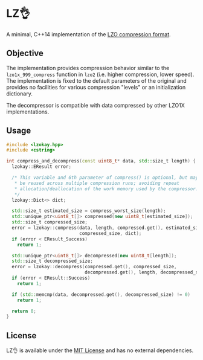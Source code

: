 LZ👌
===

A minimal, C++14 implementation of the
[LZO compression format](http://www.oberhumer.com/opensource/lzo/).

Objective
---------

The implementation provides compression behavior similar to the
`lzo1x_999_compress` function in `lzo2` (i.e. higher compression, lower speed).
The implementation is fixed to the default parameters of the original and
provides no facilities for various compression "levels" or an initialization
dictionary.

The decompressor is compatible with data compressed by other LZO1X
implementations.

Usage
-----

```cpp
#include <lzokay.hpp>
#include <cstring>

int compress_and_decompress(const uint8_t* data, std::size_t length) {
  lzokay::EResult error;

  /* This variable and 6th parameter of compress() is optional, but may
   * be reused across multiple compression runs; avoiding repeat
   * allocation/deallocation of the work memory used by the compressor.
   */
  lzokay::Dict<> dict;

  std::size_t estimated_size = compress_worst_size(length);
  std::unique_ptr<uint8_t[]> compressed(new uint8_t[estimated_size]);
  std::size_t compressed_size;
  error = lzokay::compress(data, length, compressed.get(), estimated_size,
                           compressed_size, dict);
  if (error < EResult_Success)
    return 1;

  std::unique_ptr<uint8_t[]> decompressed(new uint8_t[length]);
  std::size_t decompressed_size;
  error = lzokay::decompress(compressed.get(), compressed_size,
                             decompressed.get(), length, decompressed_size);
  if (error < EResult::Success)
    return 1;

  if (std::memcmp(data, decompressed.get(), decompressed_size) != 0)
    return 1;

  return 0;
}
```

License
-------

LZ👌 is available under the
[MIT License](https://github.com/jackoalan/lzokay/blob/master/LICENSE)
and has no external dependencies.
